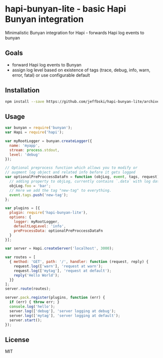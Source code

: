 # hapi-bunyan-lite - basic Hapi Bunyan integration

Minimalistic Bunyan integration for Hapi - forwards Hapi log events to bunyan

## Goals

 - forward Hapi log events to Bunyan
 - assign log level based on existence of tags (trace, debug, info, warn, error, fatal) or use configurable default

## Installation

```bash
npm install --save https://github.com/jeffbski/hapi-bunyan-lite/archive/v0.2.0.tar.gz
```

## Usage

```javascript
var bunyan = require('bunyan');
var Hapi = require('hapi');

var myRootLogger = bunyan.createLogger({
  name: 'myapp',
  stream: process.stdout,
  level: 'debug'
});

// Optional preprocess function which allows you to modify or
// augment log object and related info before it gets logged
var optionalPreProccessDataFn = function (objLog, event, tags, request) {
  // adding property to objLog, currently contains `.data` with log data
  objLog.foo = 'bar';
  // Here we add the tag "new-tag" to everything.
  event.tags.push('new-tag');
};

var plugins = [{
  plugin: require('hapi-bunyan-lite'),
  options: {
    logger: myRootLogger,
    defaultLogLevel: 'info',
    preProcessData: optionalPreProccessDataFn
  }
}];

var server = Hapi.createServer('localhost', 3000);

var routes = [
  { method: 'GET', path: '/', handler: function (request, reply) {
    request.log(['warn'], 'request at warn');
    request.log(['mytag'], 'request at default');
    reply('Hello World');
  }}
];
server.route(routes);

server.pack.register(plugins, function (err) {
  if (err) { throw err; }
  console.log('hello');
  server.log(['debug'], 'server logging at debug');
  server.log(['mytag'], 'server logging at default');
  server.start();
});
```

## License

MIT
